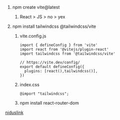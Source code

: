 1. npm create vite@latest
   
   1. React > JS > no > yex

2. npm install tailwindcss @tailwindcss/vite
   
   1. vite.config.js
      
      ```
      import { defineConfig } from 'vite'
      import react from '@vitejs/plugin-react'
      import tailwindcss from '@tailwindcss/vite'
      
      // https://vite.dev/config/
      export default defineConfig({
        plugins: [react(),tailwindcss()],
      })
      ```
   2. index.css
      
      ```
      @import "tailwindcss";
      ```
   3. npm install react-router-dom

[niduslink](https://niduslink.pages.dev/)